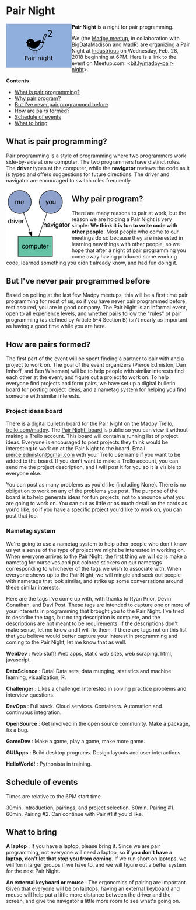 # Pair Night

<img src="https://github.com/madison-python/pair-night/raw/master/img/madpy-pair-night.png" align="left" width="180">

**Pair Night** is a night for pair programming.

We (the [Madpy meetup](https://meetup.com/MadPython/), in collaboration with [BigDataMadison](https://meetup.com/BigDataMadison) and [MadR](https://meetup.com/MadR-Madison-R-Programming-UseRs-Group/)) are organizing a Pair Night at [Industrious](https://www.industriousoffice.com/) on Wednesday, Feb. 28, 2018 beginning at 6PM. Here is a link to the event on Meetup.com: <[bit.ly/madpy-pair-night](https://bit.ly/madpy-pair-night)>.

**Contents**

- [What is pair programming?](#what-is-pair-programming)
- [Why pair program?](#why-pair-program)
- [But I've never pair programmed before](#but-ive-never-pair-programmed-before)
- [How are pairs formed?](#how-are-pairs-formed)
- [Schedule of events](#schedule-of-events)
- [What to bring](#what-to-bring)

## What is pair programming?

Pair programming is a style of programming where two programmers work side-by-side at one computer. The two programmers have distinct roles. The **driver** types at the computer, while the **navigator** reviews the code as it is typed and offers suggestions for future directions. The driver and navigator are encouraged to switch roles frequently.

<img src="https://github.com/madison-python/pair-night/raw/master/img/pair-programming.png" align="left" width="180">

## Why pair program?

There are many reasons to pair at work, but the reason we are holding a Pair Night is very simple: **We think it is fun to write code with other people.** Most people who come to our meetings do so because they are interested in learning new things with other people, so we hope that after a night of pair programming you come away having produced some working code, learned something you didn't already know, and had fun doing it.

## But I've never pair programmed before

Based on polling at the last few Madpy meetups, this will be a first time pair programming for most of us, so if you have never pair programmed before, rest assured, you are in good company. The Pair Night is an informal event, open to all experience levels, and whether pairs follow the "rules" of pair programming (as defined by Article 5-4 Section B) isn't nearly as important as having a good time while you are here.

## How are pairs formed?

The first part of the event will be spent finding a partner to pair with and a project to work on. The goal of the event organizers (Pierce Edmiston, Dan Imhoff, and Ben Wiseman) will be to help people with similar interests find each other at the event, and figure out a project to work on. To help everyone find projects and form pairs, we have set up a digital bulletin board for posting project ideas, and a nametag system for helping you find someone with similar interests.

### Project ideas board

There is a digital bulletin board for the Pair Night on the Madpy Trello, [trello.com/madpy](https://trello.com/madpy). The [Pair Night! board](https://trello.com/b/LwQCJ5cZ/pair-night) is public so you can view it without making a Trello account. This board will contain a running list of project ideas. Everyone is encouraged to post projects they think would be interesting to work on at the Pair Night to the board. Email <pierce.edmiston@gmail.com> with your Trello username if you want to be added to the board. If you don't want to make a Trello account, you can send me the project description, and I will post it for you so it is visible to everyone else.

You can post as many problems as you'd like (including None). There is no obligation to work on any of the problems you post. The purpose of the board is to help generate ideas for fun projects, not to announce what you are going to work on. You can put as little or as much detail on the cards as you'd like, so if you have a specific project you'd like to work on, you can post that too.

### Nametag system

We're going to use a nametag system to help other people who don't know us yet a sense of the type of project we might be interested in working on. When everyone arrives to the Pair Night, the first thing we will do is make a nametag for ourselves and put colored stickers on our nametags corresponding to whichever of the tags we wish to associate with. When everyone shows up to the Pair Night, we will mingle and seek out people with nametags that look similar, and strike up some conversations around these similar interests.

Here are the tags I've come up with, with thanks to Ryan Prior, Devin Conathan, and Davi Post. These tags are intended to capture one or more of your interests in programming that brought you to the Pair Night. I've tried to describe the tags, but no tag description is complete, and the descriptions are not meant to be requirements. If the descriptions don't make sense, let me know and I will fix them. If there are tags not on this list that you believe would better capture your interest in programming and coming to the Pair Night, let me know that as well.

**WebDev**
:   Web stuff! Web apps, static web sites, web scraping, html, javascript.

**DataScience**
:   Data! Data sets, data munging, statistics and machine learning, visualization, R.

**Challenger**
:   Likes a challenge! Interested in solving practice problems and interview questions.

**DevOps**
:   Full stack. Cloud services. Containers. Automation and continuous integration.

**OpenSource**
:   Get involved in the open source community. Make a package, fix a bug.

**GameDev**
:   Make a game, play a game, make more game.

**GUIApps**
:   Build desktop programs. Design layouts and user interactions.

**HelloWorld!**
:   Pythonista in training.

## Schedule of events

Times are relative to the 6PM start time.

30min. Introduction, pairings, and project selection.
60min. Pairing #1.   
60min. Pairing #2. Can continue with Pair #1 if you'd like.

## What to bring

**A laptop**
:   If you have a laptop, please bring it. Since we are pair programming, not everyone will need a laptop, so **if you don't have a laptop, don't let that stop you from coming**. If we run short on laptops, we will form larger groups if we have to, and we will figure out a better system for the next Pair Night.

**An external keyboard or mouse**
:   The ergonomics of pairing are important. Given that everyone will be on laptops, having an external keyboard and mouse will help put a little more distance between the driver and the screen, and give the navigator a little more room to see what's going on.
